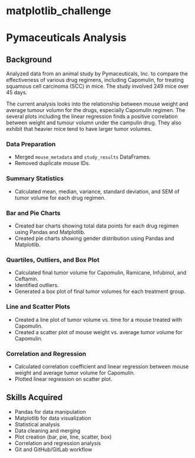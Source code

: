 # matplotlib_challenge

# Pymaceuticals Analysis

## Background

Analyzed data from an animal study by Pymaceuticals, Inc. to compare the effectiveness of various drug regimens, including Capomulin, for treating squamous cell carcinoma (SCC) in mice. The study involved 249 mice over 45 days.

The current analysis looks into the relationship between mouse weight and average tumour volumn for the drugs, especially Capomulin regimen. The several plots including the linear regression finds a positive correlation between weight and tumour volumn under the campulin drug. They also exhibit that heavier mice tend to have larger tumor volumes.

### Data Preparation

-   Merged `mouse_metadata` and `study_results` DataFrames.
-   Removed duplicate mouse IDs.

### Summary Statistics

-   Calculated mean, median, variance, standard deviation, and SEM of tumor volume for each drug regimen.

### Bar and Pie Charts

-   Created bar charts showing total data points for each drug regimen using Pandas and Matplotlib.
-   Created pie charts showing gender distribution using Pandas and Matplotlib.

### Quartiles, Outliers, and Box Plot

-   Calculated final tumor volume for Capomulin, Ramicane, Infubinol, and Ceftamin.
-   Identified outliers.
-   Generated a box plot of final tumor volumes for each treatment group.

### Line and Scatter Plots

-   Created a line plot of tumor volume vs. time for a mouse treated with Capomulin.
-   Created a scatter plot of mouse weight vs. average tumor volume for Capomulin.

### Correlation and Regression

-   Calculated correlation coefficient and linear regression between mouse weight and average tumor volume for Capomulin.
-   Plotted linear regression on scatter plot.

## Skills Acquired

-   Pandas for data manipulation
-   Matplotlib for data visualization
-   Statistical analysis
-   Data cleaning and merging
-   Plot creation (bar, pie, line, scatter, box)
-   Correlation and regression analysis
-   Git and GitHub/GitLab workflow
